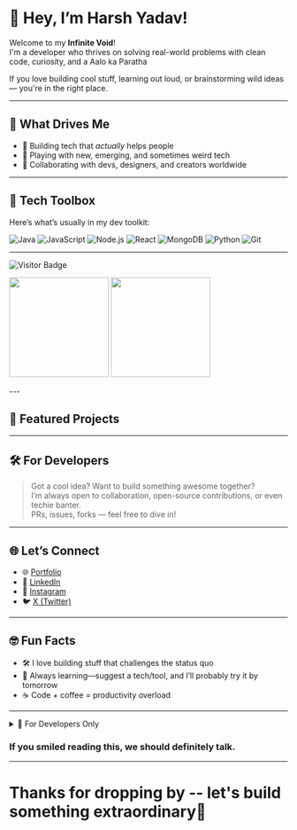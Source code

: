 

# 👋 Hey, I’m Harsh Yadav!

Welcome to my **Infinite Void**!  
I'm a developer who thrives on solving real-world problems with clean code, curiosity, and a Aalo ka Paratha 

If you love building cool stuff, learning out loud, or brainstorming wild ideas — you're in the right place.

---

## 🚀 What Drives Me

- 🔧 Building tech that *actually* helps people
- 🧪 Playing with new, emerging, and sometimes weird tech
- 🤝 Collaborating with devs, designers, and creators worldwide

---

## 🧰 Tech Toolbox

Here’s what’s usually in my dev toolkit:

![Java](https://img.shields.io/badge/Java-ED8B00?style=flat&logo=java&logoColor=white)
![JavaScript](https://img.shields.io/badge/JavaScript-F7DF1E?style=flat&logo=javascript&logoColor=black)
![Node.js](https://img.shields.io/badge/Node.js-339933?style=flat&logo=node.js&logoColor=white)
![React](https://img.shields.io/badge/React-20232A?style=flat&logo=react&logoColor=61DAFB)
![MongoDB](https://img.shields.io/badge/MongoDB-4EA94B?style=flat&logo=mongodb&logoColor=white)
![Python](https://img.shields.io/badge/Python-3776AB?style=flat&logo=python&logoColor=white)
![Git](https://img.shields.io/badge/Git-F05032?style=flat&logo=git&logoColor=white)

---
![Visitor Badge](https://komarev.com/ghpvc/?username=HarshYadav152&style=flat-square)

<!-- GitHub Stats & Top Langs -->
<p align="left">
  <img src="https://github-readme-stats.vercel.app/api?username=HarshYadav152&show_icons=true&theme=radical" height="180px"/>
  <img src="https://github-readme-stats.vercel.app/api/top-langs/?username=HarshYadav152&layout=compact&theme=radical" height="180px"/>
</p>
---

## 🔧 Featured Projects

---

## 🛠️ For Developers

> Got a cool idea? Want to build something awesome together?  
> I’m always open to collaboration, open-source contributions, or even techie banter.  
> PRs, issues, forks — feel free to dive in!

---

## 🌐 Let’s Connect

- 🌐 [Portfolio](https://harshyadav152.me)
- 💼 [LinkedIn](https://linkedin.com/in/harshyadav152)
- 📸 [Instagram](https://instagram.com/harshyadav_152)
- 🐦 [X (Twitter)](https://x.com/harshyadav_152)

---

## 🤓 Fun Facts

- 🛠️ I love building stuff that challenges the status quo
- 🧠 Always learning—suggest a tech/tool, and I’ll probably try it by tomorrow
- ☕ Code + coffee = productivity overload
---

<details>
  <summary>👾 For Developers Only</summary>

  ```bash
  curl -L harshyadav152.me | grep 'innovation'
  # Output: Changing the world, one commit at a time.
```
</details>

### If you smiled reading this, we should definitely talk.
---
# Thanks for dropping by -- let's build something extraordinary🤞